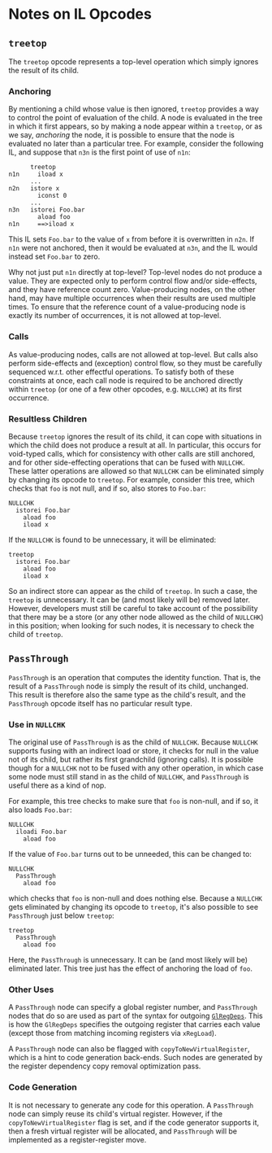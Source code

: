 <!--
Copyright IBM Corp. and others 2022

This program and the accompanying materials are made available under
the terms of the Eclipse Public License 2.0 which accompanies this
distribution and is available at https://www.eclipse.org/legal/epl-2.0/
or the Apache License, Version 2.0 which accompanies this distribution and
is available at https://www.apache.org/licenses/LICENSE-2.0.

This Source Code may also be made available under the following
Secondary Licenses when the conditions for such availability set
forth in the Eclipse Public License, v. 2.0 are satisfied: GNU
General Public License, version 2 with the GNU Classpath
Exception [1] and GNU General Public License, version 2 with the
OpenJDK Assembly Exception [2].

[1] https://www.gnu.org/software/classpath/license.html
[2] https://openjdk.org/legal/assembly-exception.html

SPDX-License-Identifier: EPL-2.0 OR Apache-2.0 OR GPL-2.0-only WITH Classpath-exception-2.0 OR GPL-2.0-only WITH OpenJDK-assembly-exception-1.0
-->

# Notes on IL Opcodes


## `treetop`

The `treetop` opcode represents a top-level operation which simply ignores the result of its child.


### Anchoring

By mentioning a child whose value is then ignored, `treetop` provides a way to control the point of evaluation of the child. A node is evaluated in the tree in which it first appears, so by making a node appear within a `treetop`, or as we say, *anchoring* the node, it is possible to ensure that the node is evaluated no later than a particular tree. For example, consider the following IL, and suppose that `n3n` is the first point of use of `n1n`:
```
      treetop
n1n     iload x
      ...
n2n   istore x
        iconst 0
      ...
n3n   istorei Foo.bar
        aload foo
n1n     ==>iload x
```
This IL sets `Foo.bar` to the value of `x` from before it is overwritten in `n2n`. If `n1n` were not anchored, then it would be evaluated at `n3n`, and the IL would instead set `Foo.bar` to zero.

Why not just put `n1n` directly at top-level? Top-level nodes do not produce a value. They are expected only to perform control flow and/or side-effects, and they have reference count zero. Value-producing nodes, on the other hand, may have multiple occurrences when their results are used multiple times. To ensure that the reference count of a value-producing node is exactly its number of occurrences, it is not allowed at top-level.


### Calls

As value-producing nodes, calls are not allowed at top-level. But calls also perform side-effects and (exception) control flow, so they must be carefully sequenced w.r.t. other effectful operations. To satisfy both of these constraints at once, each call node is required to be anchored directly within `treetop` (or one of a few other opcodes, e.g. `NULLCHK`) at its first occurrence.


### Resultless Children

Because `treetop` ignores the result of its child, it can cope with situations in which the child does not produce a result at all. In particular, this occurs for void-typed calls, which for consistency with other calls are still anchored, and for other side-effecting operations that can be fused with `NULLCHK`. These latter operations are allowed so that `NULLCHK` can be eliminated simply by changing its opcode to `treetop`. For example, consider this tree, which checks that `foo` is not null, and if so, also stores to `Foo.bar`:
```
NULLCHK
  istorei Foo.bar
    aload foo
    iload x
```
If the `NULLCHK` is found to be unnecessary, it will be eliminated:
```
treetop
  istorei Foo.bar
    aload foo
    iload x
```
So an indirect store can appear as the child of `treetop`. In such a case, the `treetop` is unnecessary. It can be (and most likely will be) removed later. However, developers must still be careful to take account of the possibility that there may be a store (or any other node allowed as the child of `NULLCHK`) in this position; when looking for such nodes, it is necessary to check the child of `treetop`.


## `PassThrough`

`PassThrough` is an operation that computes the identity function. That is, the result of a `PassThrough` node is simply the result of its child, unchanged. This result is therefore also the same type as the child's result, and the `PassThrough` opcode itself has no particular result type.


### Use in `NULLCHK`

The original use of `PassThrough` is as the child of `NULLCHK`. Because `NULLCHK` supports fusing with an indirect load or store, it checks for null in the value not of its child, but rather its first grandchild (ignoring calls). It is possible though for a `NULLCHK` not to be fused with any other operation, in which case some node must still stand in as the child of `NULLCHK`, and `PassThrough` is useful there as a kind of nop.

For example, this tree checks to make sure that `foo` is non-null, and if so, it also loads `Foo.bar`:
```
NULLCHK
  iloadi Foo.bar
    aload foo
```
If the value of `Foo.bar` turns out to be unneeded, this can be changed to:
```
NULLCHK
  PassThrough
    aload foo
```
which checks that `foo` is non-null and does nothing else. Because a `NULLCHK` gets eliminated by changing its opcode to `treetop`, it's also possible to see `PassThrough` just below `treetop`:
```
treetop
  PassThrough
    aload foo
```
Here, the `PassThrough` is unnecessary. It can be (and most likely will be) eliminated later. This tree just has the effect of anchoring the load of `foo`.


### Other Uses

A `PassThrough` node can specify a global register number, and `PassThrough` nodes that do so are used as part of the syntax for outgoing [`GlRegDeps`](GlRegDeps.md). This is how the `GlRegDeps` specifies the outgoing register that carries each value (except those from matching incoming registers via `xRegLoad`).

A `PassThrough` node can also be flagged with `copyToNewVirtualRegister`, which is a hint to code generation back-ends. Such nodes are generated by the register dependency copy removal optimization pass.


### Code Generation

It is not necessary to generate any code for this operation. A `PassThrough` node can simply reuse its child's virtual register. However, if the `copyToNewVirtualRegister` flag is set, and if the code generator supports it, then a fresh virtual register will be allocated, and `PassThrough` will be implemented as a register-register move.
